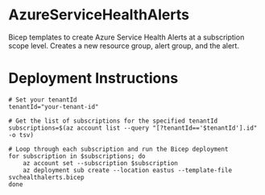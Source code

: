 # AzureServiceHealthAlerts
Bicep templates to create Azure Service Health Alerts at a subscription scope level. Creates a new resource group, alert group, and the alert.

# Deployment Instructions
```
# Set your tenantId
tenantId="your-tenant-id"

# Get the list of subscriptions for the specified tenantId
subscriptions=$(az account list --query "[?tenantId=='$tenantId'].id" -o tsv)

# Loop through each subscription and run the Bicep deployment
for subscription in $subscriptions; do
    az account set --subscription $subscription
    az deployment sub create --location eastus --template-file svchealthalerts.bicep
done
```